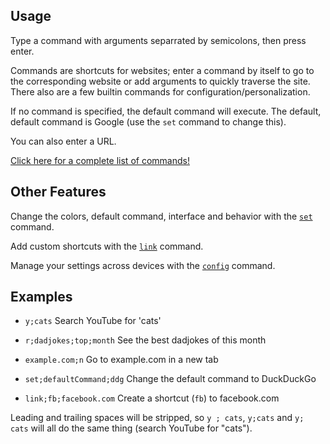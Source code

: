 ## Usage

Type a command with arguments separrated by semicolons, then press enter.

Commands are shortcuts for websites; enter a command by itself to go to the
corresponding website or add arguments to quickly traverse the site. There also are
a few builtin commands for configuration/personalization.

If no command is specified, the default command will execute. The default,
default command is Google (use the `set` command to change this).

You can also enter a URL.

[Click here for a complete list of commands!](commands.md)

## Other Features

Change the colors, default command, interface and behavior with the [`set`](commands.md#set) command.

Add custom shortcuts with the [`link`](commands.md#link) command.

Manage your settings across devices with the [`config`](commands.md#config) command.

## Examples

 - `y;cats` Search YouTube for 'cats'

 - `r;dadjokes;top;month` See the best dadjokes of this month

 - `example.com;n` Go to example.com in a new tab
 
 - `set;defaultCommand;ddg` Change the default command to DuckDuckGo
 
 - `link;fb;facebook.com` Create a shortcut (`fb`) to facebook.com

Leading and trailing spaces will be stripped, so `y ; cats`, `y;cats` and `y;
cats` will all do the same thing (search YouTube for "cats").
